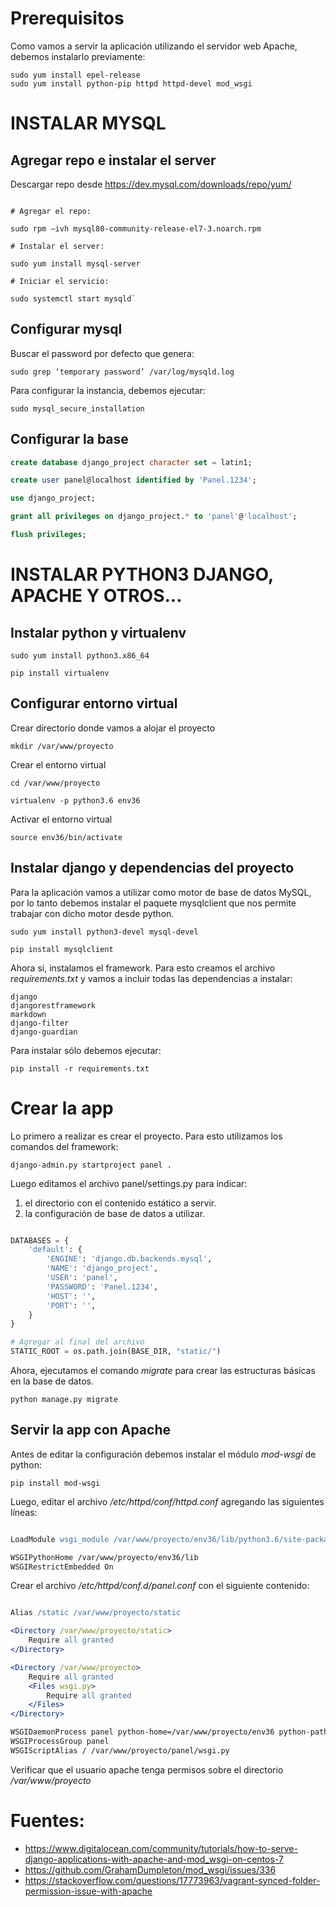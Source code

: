 # Prerequisitos

Como vamos a servir la aplicación utilizando el servidor web Apache, debemos instalarlo previamente:

```
sudo yum install epel-release
sudo yum install python-pip httpd httpd-devel mod_wsgi
```

# INSTALAR MYSQL

## Agregar repo e instalar el server

Descargar repo desde https://dev.mysql.com/downloads/repo/yum/

```

# Agregar el repo: 

sudo rpm –ivh mysql80-community-release-el7-3.noarch.rpm

# Instalar el server: 

sudo yum install mysql-server

# Iniciar el servicio: 

sudo systemctl start mysqld`
```

## Configurar mysql

Buscar el password por defecto que genera: 

`sudo grep ‘temporary password’ /var/log/mysqld.log`

Para configurar la instancia, debemos ejecutar: 

`sudo mysql_secure_installation`

## Configurar la base

```sql
create database django_project character set = latin1;

create user panel@localhost identified by 'Panel.1234';

use django_project;

grant all privileges on django_project.* to 'panel'@'localhost';

flush privileges;
```

# INSTALAR PYTHON3 DJANGO, APACHE Y OTROS...

## Instalar python y virtualenv

```
sudo yum install python3.x86_64

pip install virtualenv
```

## Configurar entorno virtual

Crear directorio donde vamos a alojar el proyecto

`mkdir /var/www/proyecto`

Crear el entorno virtual

```
cd /var/www/proyecto

virtualenv -p python3.6 env36
```

Activar el entorno virtual

`source env36/bin/activate`

## Instalar django y dependencias del proyecto

Para la aplicación vamos a utilizar como motor de base de datos MySQL, por lo tanto debemos instalar el paquete mysqlclient que nos permite trabajar con dicho motor desde python.

```
sudo yum install python3-devel mysql-devel

pip install mysqlclient
```

Ahora si, instalamos el framework. Para esto creamos el archivo *requirements.txt* y vamos a incluir todas las dependencias a instalar:

```
django
djangorestframework
markdown
django-filter
django-guardian

```
Para instalar sólo debemos ejecutar:

`pip install -r requirements.txt`

# Crear la app

Lo primero a realizar es crear el proyecto. Para esto utilizamos los comandos del framework:

`django-admin.py startproject panel .`

Luego editamos el archivo panel/settings.py para indicar:

1. el directorio con el contenido estático a servir.
1. la configuración de base de datos a utilizar.

```python

DATABASES = {
    'default': {
        'ENGINE': 'django.db.backends.mysql',
        'NAME': 'django_project',
        'USER': 'panel',
        'PASSWORD': 'Panel.1234',
        'HOST': '',
        'PORT': '',
    }
}

# Agregar al final del archivo
STATIC_ROOT = os.path.join(BASE_DIR, "static/")

```

Ahora, ejecutamos el comando *migrate* para crear las estructuras básicas en la base de datos.

`python manage.py migrate`

## Servir la app con Apache

Antes de editar la configuración debemos instalar el módulo *mod-wsgi* de python:

`pip install mod-wsgi`

Luego, editar el archivo */etc/httpd/conf/httpd.conf* agregando las siguientes líneas:

```apache

LoadModule wsgi_module /var/www/proyecto/env36/lib/python3.6/site-packages/mod_wsgi/server/mod_wsgi-py36.cpython-36m-x86_64-linux-gnu.so

WSGIPythonHome /var/www/proyecto/env36/lib
WSGIRestrictEmbedded On
```

Crear el archivo */etc/httpd/conf.d/panel.conf* con el siguiente contenido:

```apache

Alias /static /var/www/proyecto/static

<Directory /var/www/proyecto/static>
    Require all granted
</Directory>

<Directory /var/www/proyecto>
    Require all granted
    <Files wsgi.py>
        Require all granted
    </Files>
</Directory>

WSGIDaemonProcess panel python-home=/var/www/proyecto/env36 python-path=/var/www/proyecto
WSGIProcessGroup panel
WSGIScriptAlias / /var/www/proyecto/panel/wsgi.py

```

Verificar que el usuario apache tenga permisos sobre el directorio */var/www/proyecto*

# Fuentes:

* https://www.digitalocean.com/community/tutorials/how-to-serve-django-applications-with-apache-and-mod_wsgi-on-centos-7
* https://github.com/GrahamDumpleton/mod_wsgi/issues/336
* https://stackoverflow.com/questions/17773963/vagrant-synced-folder-permission-issue-with-apache
